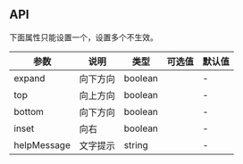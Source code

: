 ## API

下面属性只能设置一个，设置多个不生效。

| 参数        | 说明     | 类型    | 可选值 | 默认值 |
| ----------- | -------- | ------- | ------ | ------ |
| expand      | 向下方向 | boolean |        | -      |
| top         | 向上方向 | boolean |        | -      |
| bottom      | 向下方向 | boolean |        | -      |
| inset       | 向右     | boolean |        | -      |
| helpMessage | 文字提示 | string  |        | -      |
